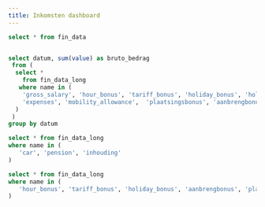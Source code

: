 ```yaml
---
title: Inkomsten dashboard
---
```


```sql fin_data
select * from fin_data

```

```sql fin_data_bruto

select datum, sum(value) as bruto_bedrag 
 from (
  select * 
    from fin_data_long
   where name in (
    'gross_salary', 'hour_bonus', 'tariff_bonus', 'holiday_bonus', 'holiday',
    'expenses', 'mobility_allowance',  'plaatsingsbonus', 'aanbrengbonus'
  )
 )
group by datum

```

```sql fin_data_long_out
select * from fin_data_long
where name in (
   'car', 'pension', 'inhouding'
)
```

```sql fin_data_bonus
select * from fin_data_long
where name in (
   'hour_bonus', 'tariff_bonus', 'holiday_bonus', 'aanbrengbonus', 'plaatsingsbonus'
)
```
